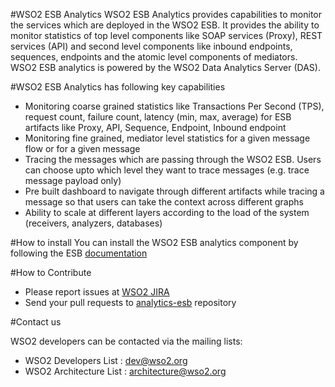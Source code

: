 #WSO2 ESB Analytics
WSO2 ESB Analytics provides capabilities to monitor the services which are deployed in the WSO2 ESB. It provides the ability to monitor statistics of top level components like SOAP services (Proxy), REST services (API) and second level components like inbound endpoints, sequences, endpoints and the atomic level components of mediators. WSO2 ESB analytics is powered by the WSO2 Data Analytics Server (DAS).

#WSO2 ESB Analytics has following key capabilities

- Monitoring coarse grained statistics like Transactions Per Second (TPS), request count, failure count, latency (min, max, average) for ESB artifacts like Proxy, API, Sequence, Endpoint, Inbound endpoint
- Monitoring fine grained, mediator level statistics for a given message flow or for a given message
- Tracing the messages which are passing through the WSO2 ESB. Users can choose upto which level they want to trace messages (e.g. trace message payload only)
- Pre built dashboard to navigate through different artifacts while tracing a message so that users can take the context across different graphs
- Ability to scale at different layers according to the load of the system (receivers, analyzers, databases)

#How to install
You can install the WSO2 ESB analytics component by following the ESB [documentation](https://docs.wso2.com/display/ESB500/WSO2+ESB+Analytics)

#How to Contribute

* Please report issues at [WSO2 JIRA](https://wso2.org/jira/browse/ANLYESB)
* Send your pull requests to [analytics-esb](https://github.com/wso2/analytics-esb) repository

#Contact us

WSO2 developers can be contacted via the mailing lists:

* WSO2 Developers List : dev@wso2.org
* WSO2 Architecture List : architecture@wso2.org
